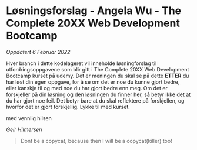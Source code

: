 # Løsningsforslag - Angela Wu - The Complete 20XX Web Development Bootcamp
*Oppdatert 6 Februar 2022*

Hver branch i dette kodelageret vil inneholde løsningforslag til utfordringsoppgavene som blir gitt i The Complete 20XX Web Development Bootcamp kurset på udemy. Det er meningen du skal se på dette **ETTER** du har løst din egen oppgave, for å se om det er noe du kunne gjort bedre, eller kanskje til og med noe du har gjort bedre enn meg. Om det er forskjeller på din løsning og den løsningen du finner her, så betyr ikke det at du har gjort noe feil. Det betyr bare at du skal reflektere på forskjellen, og hvorfor det er gjort forskjellig. Lykke til med kurset.

med vennlig hilsen

*Geir Hilmersen*

> Dont be a copycat, because then I will be a copycat(killer) too!